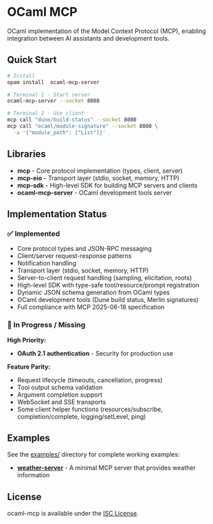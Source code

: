 # OCaml MCP

OCaml implementation of the Model Context Protocol (MCP), enabling integration between AI assistants and development tools.

## Quick Start

```bash
# Install
opam install  ocaml-mcp-server

# Terminal 1 - Start server
ocaml-mcp-server --socket 8080

# Terminal 2 - Use client
mcp call "dune/build-status" --socket 8080
mcp call "ocaml/module-signature" --socket 8080 \
  -a '{"module_path": ["List"]}'
```

## Libraries

- **mcp** - Core protocol implementation (types, client, server)
- **mcp-eio** - Transport layer (stdio, socket, memory, HTTP)
- **mcp-sdk** - High-level SDK for building MCP servers and clients
- **ocaml-mcp-server** - OCaml development tools server

## Implementation Status

### ✅ Implemented
- Core protocol types and JSON-RPC messaging
- Client/server request-response patterns  
- Notification handling
- Transport layer (stdio, socket, memory, HTTP)
- Server-to-client request handling (sampling, elicitation, roots)
- High-level SDK with type-safe tool/resource/prompt registration
- Dynamic JSON schema generation from OCaml types
- OCaml development tools (Dune build status, Merlin signatures)
- Full compliance with MCP 2025-06-18 specification

### 🚧 In Progress / Missing

**High Priority:**
- **OAuth 2.1 authentication** - Security for production use

**Feature Parity:**
- Request lifecycle (timeouts, cancellation, progress)
- Tool output schema validation  
- Argument completion support
- WebSocket and SSE transports
- Some client helper functions (resources/subscribe, completion/complete, logging/setLevel, ping)

## Examples

See the [examples/](examples/) directory for complete working examples:

- **[weather-server](examples/weather-server/)** - A minimal MCP server that provides weather information

## License

ocaml-mcp is available under the [ISC License](LICENSE).

